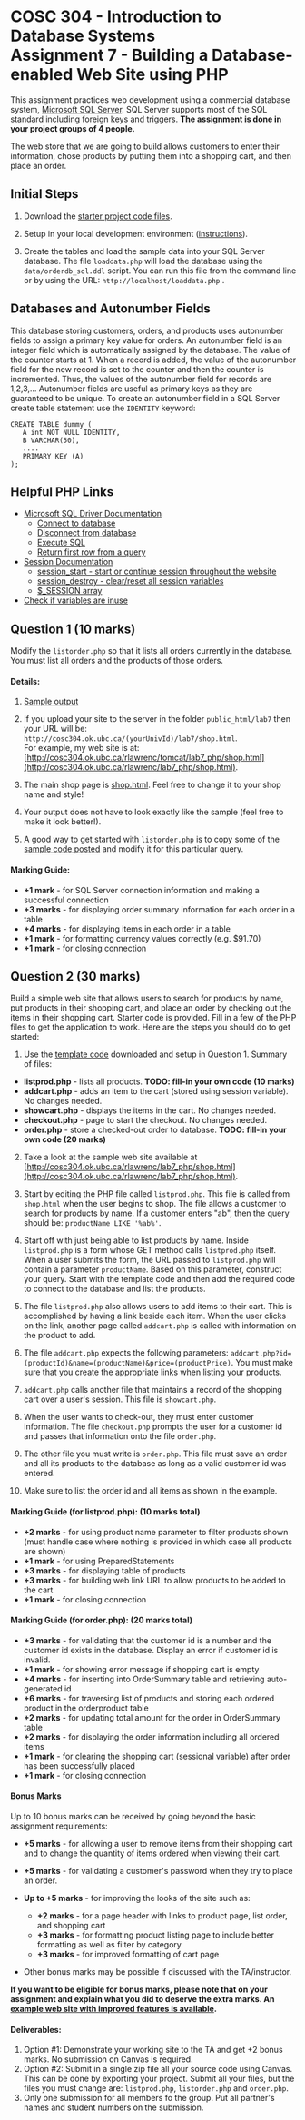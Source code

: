 # COSC 304 - Introduction to Database Systems<br>Assignment 7 - Building a Database-enabled Web Site using PHP

This assignment practices web development using a commercial database system, [Microsoft SQL Server](https://people.ok.ubc.ca/rlawrenc/teaching/304/Notes/sqlserver.html). SQL Server supports most of the SQL standard including foreign keys and triggers.  **The assignment is done in your project groups of 4 people.**</p>

The web store that we are going to build allows customers to enter their information, chose products by putting them into a shopping cart, and then place an order.

## Initial Steps

1. Download the [starter project code files](304_lab7_starter_php.zip). 

2. Setup in your local development environment ([instructions](setup/setup.md)). 

3. Create the tables and load the sample data into your SQL Server database.  The file `loaddata.php` will load the database using the `data/orderdb_sql.ddl` script. You can run this file from the command line or by using the URL: `http://localhost/loaddata.php` .

## Databases and Autonumber Fields

This database storing customers, orders, and products uses autonumber fields to assign a primary key value for orders.  An autonumber field is an integer field which is automatically assigned by the database.  The value of the counter starts at 1.  When a record is added, the value of the autonumber field for the new record is set to the counter and then the counter is incremented.  Thus, the values of the autonumber field for records are 1,2,3,...  Autonumber fields are useful as primary keys as they are guaranteed to be unique.  To create an autonumber field in a SQL Server create table statement use the `IDENTITY` keyword: 

```
CREATE TABLE dummy (
   A int NOT NULL IDENTITY,
   B VARCHAR(50),
   ....
   PRIMARY KEY (A)
);
```
## Helpful PHP Links

- [Microsoft SQL Driver Documentation](http://php.net/manual/en/book.sqlsrv.php)
	- [Connect to database](http://php.net/manual/en/function.sqlsrv-connect.php)
	- [Disconnect from database](http://php.net/manual/en/function.sqlsrv-close.php)
	- [Execute SQL](http://php.net/manual/en/function.sqlsrv-query.php)
	- [Return first row from a query](http://php.net/manual/en/function.sqlsrv-fetch-array.php)
- [Session Documentation](http://php.net/manual/en/book.session.php)
	- [session_start - start or continue session throughout the website](http://php.net/manual/en/function.session-start.php)
	- [session_destroy - clear/reset all session variables](http://php.net/manual/en/function.session-destroy.php)
	- [$_SESSION array](http://php.net/manual/en/reserved.variables.session.php)
- [Check if variables are inuse](http://php.net/manual/en/function.isset.php)

## Question 1 (10 marks)

Modify the `listorder.php` so that it lists all orders currently in the database. You must list all orders and the products of those orders.

#### Details:

1. [Sample output](http://cosc304.ok.ubc.ca/rlawrenc/lab7_php/listorder.php)

2. If you upload your site to the server in the folder `public_html/lab7` then your URL will be:
`http://cosc304.ok.ubc.ca/(yourUnivId)/lab7/shop.html`.  <br>For example, my web site is at:
[http://cosc304.ok.ubc.ca/rlawrenc/tomcat/lab7_php/shop.html](http://cosc304.ok.ubc.ca/rlawrenc/lab7_php/shop.html).

3. The main shop page is [shop.html](http://cosc304.ok.ubc.ca/rlawrenc/lab7_php/shop.html).  Feel free to change it to your shop name and style!

4. Your output does not have to look exactly like the sample (feel free to make it look better!).

5. A good way to get started with `listorder.php` is to copy some of the [sample code posted](../code/QuerySQLServer.php) and modify it for this particular query.


#### Marking Guide:

- **+1 mark** - for SQL Server connection information and making a successful connection
- **+3 marks** - for displaying order summary information for each order in a table
- **+4 marks** - for displaying items in each order in a table
- **+1 mark** - for formatting currency values correctly (e.g. $91.70)
- **+1 mark** - for closing connection 

## Question 2 (30 marks)

Build a simple web site that allows users to search for products by name, put products in their shopping cart, and place an order by checking out the items in their shopping cart. Starter code is provided. Fill in a few of the PHP files to get the application to work.  Here are the steps you should do to get started:

1. Use the [template code](304_lab7_starter_php.zip) downloaded and setup in Question 1. Summary of files:

- **listprod.php** - lists all products.  **TODO: fill-in your own code (10 marks)**
- **addcart.php** - adds an item to the cart (stored using session variable).  No changes needed.
- **showcart.php** - displays the items in the cart.  No changes needed.
- **checkout.php** - page to start the checkout.  No changes needed.
- **order.php** - store a checked-out order to database. **TODO: fill-in your own code (20 marks)**

2. Take a look at the sample web site available at [http://cosc304.ok.ubc.ca/rlawrenc/lab7_php/shop.html](http://cosc304.ok.ubc.ca/rlawrenc/lab7_php/shop.html).

3. Start by editing the PHP file called `listprod.php`.  This file is called from `shop.html` when the user begins to shop.  The file allows a customer to search for products by name.  If a customer enters "ab", then the query should be: `productName LIKE '%ab%'`.

4. Start off with just being able to list products by name.  Inside `listprod.php` is a form whose GET method calls `listprod.php` itself.  When a user submits the form, the URL passed to `listprod.php` will contain a parameter `productName`.  Based on this parameter, construct your query. Start with the template code and then add the required code to connect to the database and list the products.

5. The file `listprod.php` also allows users to add items to their cart. This is accomplished by having a link beside each item. When the user clicks on the link, another page called `addcart.php` is called with information on the product to add.

6. The file `addcart.php` expects the following parameters: `addcart.php?id=(productId)&name=(productName)&price=(productPrice)`.  You must make sure that you create the appropriate links when listing your products.

7. `addcart.php` calls another file that maintains a record of the shopping cart over a user's session.  This file is `showcart.php`.

8. When the user wants to check-out, they must enter customer information.  The file `checkout.php` prompts the user for a customer id and passes that information onto the file `order.php`.

9. The other file you must write is `order.php`. This file must save an order and all its products to the database as long as a valid customer id was entered.

10. Make sure to list the order id and all items as shown in the example.


#### Marking Guide (for listprod.php): (10 marks total)

- **+2 marks** - for using product name parameter to filter products shown (must handle case where nothing is provided in which case all products are shown)
- **+1 mark** - for using PreparedStatements
- **+3 marks** - for displaying table of products
- **+3 marks** - for building web link URL to allow products to be added to the cart
- **+1 mark** - for closing connection

#### Marking Guide (for order.php): (20 marks total)

- **+3 marks** - for validating that the customer id is a number and the customer id exists in the database. Display an error if customer id is invalid.
- **+1 mark** - for showing error message if shopping cart is empty
- **+4 marks** - for inserting into OrderSummary table and retrieving auto-generated id
- **+6 marks** - for traversing list of products and storing each ordered product in the orderproduct table
- **+2 marks** - for updating total amount for the order in OrderSummary table
- **+2 marks** - for displaying the order information including all ordered items
- **+1 mark** - for clearing the shopping cart (sessional variable) after order has been successfully placed
- **+1 mark** - for closing connection


#### Bonus Marks

Up to 10 bonus marks can be received by going beyond the basic assignment requirements:

- **+5 marks** - for allowing a user to remove items from their shopping cart and to change the quantity of items ordered when viewing their cart.
- **+5 marks** - for validating a customer's password when they try to place an order.
- **Up to +5 marks** - for improving the looks of the site such as:
	- **+2 marks** - for a page header with links to product page, list order, and shopping cart
	- **+3 marks** - for formatting product listing page to include better formatting as well as filter by category	
	- **+3 marks** - for improved formatting of cart page		

- Other bonus marks may be possible if discussed with the TA/instructor.

**If you want to be eligible for bonus marks, please note that on your assignment and explain what you did to deserve the extra marks.  An [example web site with improved features is available](http://cosc304.ok.ubc.ca/rlawrenc/tomcat/Lab7/bonus/shop.html).**

#### Deliverables:

1. Option #1: Demonstrate your working site to the TA and get +2 bonus marks. No submission on Canvas is required.
2. Option #2: Submit in a single zip file all your source code using Canvas. This can be done by exporting your project. Submit all your files, but the files you must change are: `listprod.php`, `listorder.php` and `order.php`.
3. Only one submission for all members fo the group. Put all partner's names and student numbers on the submission.
